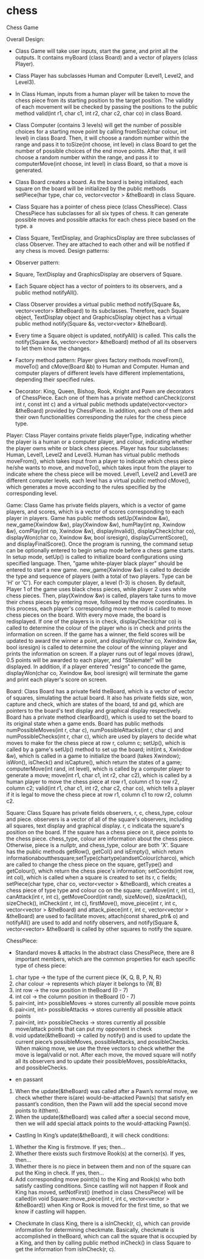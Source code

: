 # chess
Chess Game

Overall Design:
- Class Game will take user inputs, start the game, and print all the outputs. It contains myBoard (class Board) and a vector of players (class Player).
- Class Player has subclasses Human and Computer (Level1, Level2, and Level3).
- In Class Human, inputs from a human player will be taken to move the chess piece from its starting position to the target position. The validity of each movement will be checked
by passing the positions to the public method valid(int r1, char c1, int r2,
char c2, char co) in class Board.
- Class Computer (contains 3 levels) will get the number of possible choices for a starting
move point by calling fromSize(char colour, int level) in class Board. Then, it will choose a random number within the range and pass it to toSize(int choose, int level) in class Board to get the number of possible choices of the end move points. After that, it will choose a random number within the range, and pass it to computerMove(int choose, int level) in class Board, so that a move is generated.
- Class Board creates a board. As the board is being initialized, each square on the board will be initialized by the public methods setPiece(har type, char co, vector<vector <Square>> &theBoard) in class Square.
- Class Square has a pointer of chess piece (class ChessPiece). Class ChessPiece has subclasses for all six types of chess. It can generate possible moves and possible attacks for each chess piece based on the type. a
- Class Square, TextDisplay, and GraphicsDisplay are three subclasses of class Observer. They are attached to each other and will be notified if any chess is moved.
Design patterns:
- Observer pattern:
- Square, TextDisplay and GraphicsDisplay are observers of Square.
- Each Square object has a vector of pointers to its observers, and a public method
notifyAll().
- Class Observer provides a virtual public method notify(Square &s,
vector<vector<Square>> &theBoard) to its subclasses. Therefore, each Square object, TextDisplay object and GraphicsDisplay object has a virtual public method notify(Square &s, vector<vector<Square>> &theBoard).
- Every time a Square object is updated, notifyAll() is called. This calls the notify(Square &s, vector<vector<Square>> &theBoard) method of all its observers to let them know the changes.
 
- Factory method pattern:
Player gives factory methods moveFrom(), moveTo() and cMove(Board &b) to Human and Computer. Human and computer players of different levels have different implementations, depending their specified rules.
- Decorator:
King, Queen, Bishop, Rook, Knight and Pawn are decorators of ChessPiece. Each one of them has a private method canCheck(const int r, const int c) and a virtual public methods update(vector<vector<Square>> &theBoard) provided by ChessPiece. In addition, each one of them add their own functionalities corresponding the rules for the chess piece type.

Player:
Class Player contains private fields playerType, indicating whether the player is a human or a computer player, and colour, indicating whether the player owns white or black chess pieces. Player has four subclasses: Human, Level1, Level2 and Level3. Human has virtual public methods moveFrom(), which takes input from a player to indicate which chess piece he/she wants to move, and moveTo(), which takes input from the player to indicate where the chess piece will be moved. Level1, Level2 and Level3 are different computer levels, each level has a virtual public method cMove(), which generates a move according to the rules specified by the corresponding level.

Game:
Class Game has private fields players, which is a vector of game players, and scores, which is a vector of scores corresponding to each player in players. Game has public methods setUp(Xwindow &w), new_game(Xwindow &w), play(Xwindow &w), humPlay(int np, Xwindow &w), comPlay(int np, Xwindow &w), displayInvalid(), displayCheck(char co), displayWon(char co, Xwindow &w, bool isresign), displayCurrentScore(), and displayFinalScore().
Once the program is running, the command setup can be optionally entered to begin setup mode before a chess game starts. In setup mode, setUp() is called to initialize board configurations using specified language. Then, "game white-player black player" should be entered to start a new game. new_game(Xwindow &w) is called to decide the type and sequence of players (with a total of two players. Type can be 'H' or 'C'). For each computer player, a level (1-3) is chosen. By default, Player 1 of the game uses black chess pieces, while player 2 uses white chess pieces. Then, play(Xwindow &w)
is called, players take turns to move their chess pieces by entering move, followed by the move coordinates. In this process, each player's corresponding move method is called to move chess pieces on the board. With every move made, the board is redisplayed. If one of the players is in check, displayCheck(char co) is called to determine the colour of the player who is in check and prints the information on screen. If the game has a winner, the field scores will be updated to award the winner a point, and displayWon(char co, Xwindow &w, bool isresign) is called to determine the colour of the winning player and prints the information on screen. If a player runs out of legal moves (draw), 0.5 points will be awarded to each player, and "Stalemate!" will be displayed. In addition, if a player entered "resign" to concede the game, displayWon(char co, Xwindow &w, bool isresign) will terminate the game and print each player's score on screen.

Board:
Class Board has a private field theBoard, which is a vector of vector of squares, simulating the actual board. It also has private fields size, won, capture and check, which are states of the board, td and gd, which are pointers to the board's text display and graphical display respectively. Board has a private method clearBoard(), which is used to set the board to its original state when a game ends.
Board has public methods numPossibleMoves(int r, char c), numPossibleAttacks(int r, char c) and numPossibleChecks(int r, char c), which are used by players to decide what moves to make for the chess piece at row r, column c; setUp(), which is called by a game's setUp() method to set up the board; init(int s, Xwindow &w), which is called in a game to initialize the board (takes Xwindow); isWon(), isCheck() and isCapture(), which return the states of a game; computerMove(int rand, int level), which is called by a computer player to generate a move; move(int r1, char c1, int r2, char c2), which is called by a human player to move the chess piece at row r1, column c1 to row r2, column c2; valid(int r1, char c1, int r2, char c2, char co), which tells a player if it is legal to move the chess piece at row r1, column c1 to row r2, column c2.

Square:
Class Square has private fields observers, r, c, chess_type, colour and piece. observers is a vector of all of the square's observers, including all squares, text display and graphical display. r, c indicata the square's position on the board. If the square has a
chess piece on it, piece points to the chess piece. chess_type, colour are information about the chess piece. Otherwise, piece is a nullptr, and chess_type, colour are both 'X'.
Square has the public methods getRow(), getCol() and isEmpty(), which return informationaboutthesquare;setType(chartype)andsetColour(charco), which are called to change the chess piece on the square, getType() and getColour(), which return the chess piece's information; setCoords(int row, int col), which is called when a square is created to set its r, c fields; setPiece(char type, char co, vector<vector <Square>> &theBoard), which creates a chess piece of type type and colour co on the square; canMove(int r, int c), canAttack(int r, int c), getMoveCoord(int rand), sizeMove(), sizeAttack(), sizeCheck(), inCheck(int r, int c), firstMove(), move_piece(int r, int c, vector<vector <Square>> &theBoard) and attack_piece(int r, int c, vector<vector <Square>> &theBoard) are used to facilitate moves; attach(const shared_ptr<Observer>& o) and notifyAll() are used to add and notify observers, and notify(Square &, vector<vector<Square>> &theBoard) is called by other squares to notify the square.

ChessPiece:
- Standard moves & attacks
In the abstract class ChessPiece, there are 8 important members, which are the common properties for each specific type of chess piece:
1. char type -> the type of the current piece {K, Q, B, P, N, R}
2. char colour -> represents which player it belongs to {W, B}
3. int row -> the row position in theBoard (0 - 7)
4. int col -> the column position in theBoard (0 - 7)
5. pair<int, int> possibleMoves -> stores currently all possible move points
6. pair<int, int> possibleAttacks -> stores currently all possible attack points
7. pair<int, int> possibleChecks -> stores currently all possible move/attack points
that can put my opponent in check
8. void update(&theBoard) -> called by notify() and is used to update the
current piece’s possibleMoves, possibleAttacks, and possibleChecks.
When making move, we use the three vectors to check whether the move is legal/valid or not. After each move, the moved square will notify all its observers and to update their possibleMoves, possibleAttacks, and possibleChecks.

- en passant
1. When the update(&theBoard) was called after a Pawn’s normal move,
we check whether there is(are) would-be-attacked Pawn(s) that satisfy en
passant’s condition, then the Pawn will add the special second move points to
it(them).
2. When the update(&theBoard) was called after a soecial second move, then we
will add special attack points to the would-attacking Pawn(s).

- Castling
In King’s update(&theBoard), it will check conditions:
1. Whether the King is firstmove. If yes; then...
2. Whether there exists such firstmove Rook(s) at the corner(s). If yes, then...
3. Whether there is no piece in between them and non of the square can put the
King in check. If yes, then...
4. Add corresponding move point(s) to the King and Rook(s) who both satisfy
castling conditions.
Since castling will not happen if Rook and King has moved, setNotFirst() (method in class ChessPiece) will be called(in void Square::move_piece(int r, int c, vector<vector <Square>> &theBoard)) when King or Rook is moved for the first time, so that we know if castling will happen.

- Checkmate
In class King, there is a isInCheck(r, c), which can provide information for determining checkmate. Basically, checkmate is accomplished in theBoard, which can call the square that is occupied by a King, and then by calling public method inCheck() in class Square to get the information from isInCheck(r, c).

